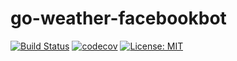 # go-weather-facebookbot

[![Build Status](https://travis-ci.org/felipecruz91/go-weather-facebookbot.svg?branch=master)](https://travis-ci.org/felipecruz91/go-weather-facebookbot) [![codecov](https://codecov.io/gh/felipecruz91/go-weather-facebookbot/branch/master/graph/badge.svg?maxAge=0)](https://codecov.io/gh/felipecruz91/go-weather-facebookbot/)  [![License: MIT](https://img.shields.io/badge/License-MIT-blue.svg)](https://opensource.org/licenses/MIT)
